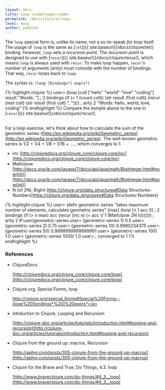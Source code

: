 ```yaml
---
layout: docs
title: Loop <code>loop</code>
permalink: /docs/clojure/loop/
level: easy
author: yokolet
---
```


The `loop` special form is, unlike its name, not a so-to-speak *for loop* itself.
The usage of `loop` is the same as [`let`]({{ site.baseurl}}/docs/clojure/let/) binding.
However, `loop` sets a *recursion point*.
The *recursion point* is designed to use with [`recur`]({{ site.baseurl}}/docs/clojure/recur/),
which means `loop` is always used with `recur`.
To make loop happen, `recur`'s number of arguments (*arity*) must coinside with the number of bindings. That way, `recur` loops back to `loop`.


The syntax is: `(loop [bindings*] exprs*)`

{% highlight clojure %}
user> (loop [coll ["hello" "world" "love" "coding"] result "Words: "]   ; 2 bindings
        (if (= 1 (count coll)) (str result (first coll))
            (recur (rest coll) (str result (first coll) ", "))))  ; arity 2
"Words: hello, world, love, coding"
{% endhighlight %}
Compare the exmple above to the one in [`recur`]({{ site.baseurl}}/docs/clojure/recur/).
<br/><br/>

For a loop exercise, let's think about how to calculate the sum of the geometric series ([http://en.wikipedia.org/wiki/Geometric_series](http://en.wikipedia.org/wiki/Geometric_series).
The well-known geometric series is 1/2 + 1/4 + 1/8 + 1/16 + ...., which converges to 1.

  - inc [http://clojuredocs.org/clojure_core/clojure.core/inc](http://clojuredocs.org/clojure_core/clojure.core/inc)
  - Math/pow [http://docs.oracle.com/javase/7/docs/api/java/math/BigInteger.html#pow(int)](http://docs.oracle.com/javase/7/docs/api/java/math/BigInteger.html#pow(int))
  - N (of 2N); BigInt [http://clojure.org/data_structures#Data Structures-Numbers](http://clojure.org/data_structures#Data Structures-Numbers)

{% highlight clojure %}
user> (defn geometric-series
        "takes maximum number of elements,
         calculates geometric series"
        [max]
        (loop [n 1 acc 0]                                      ; 2 bindings
          (if (> n max) acc
            (recur (inc n) (+ acc (/ 1 (Math/pow 2N n)))))))   ; arity 2
#'user/geometric-series
user> (geometric-series 1)
0.5
user> (geometric-series 2)
0.75
user> (geometric-series 10)
0.9990234375
user> (geometric-series 50)
0.9999999999999991
user> (geometric-series 100)
1.0
user> (geometric-series 1000)
1.0
user> ; converged to 1
{% endhighlight %}

### References

- ClojureDocs

    [http://clojuredocs.org/clojure_core/clojure.core/loop](http://clojuredocs.org/clojure_core/clojure.core/loop)

- Clojure.org, Special Forms, loop

    <a href="http://clojure.org/special_forms#Special%20Forms--(loop%20[bindings*%20]%20exprs*)">http://clojure.org/special_forms#Special%20Forms--(loop%20[bindings*%20]%20exprs*</a>

- Intrduction to Clojure, Looping and Recursion

    [http://clojure-doc.org/articles/tutorials/introduction.html#looping-and-recursion](http://clojure-doc.org/articles/tutorials/introduction.html#looping-and-recursion)

- Clojure from the ground up: macros, Recursion

    [http://aphyr.com/posts/305-clojure-from-the-ground-up-macros](http://aphyr.com/posts/305-clojure-from-the-ground-up-macros)

- Clojure for the Brave and True, Do Things, 4.3. loop

    [http://www.braveclojure.com/do-things/#4_3__loop](http://www.braveclojure.com/do-things/#4_3__loop)